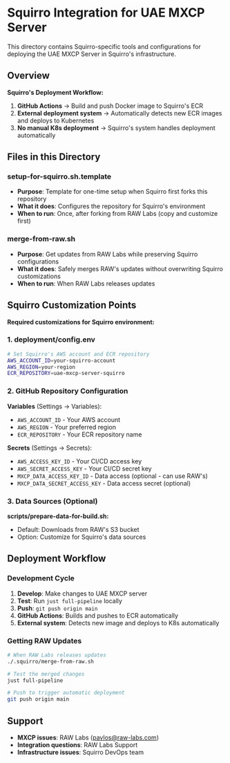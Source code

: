# Squirro Integration for UAE MXCP Server

This directory contains Squirro-specific tools and configurations for deploying the UAE MXCP Server in Squirro's infrastructure.

## Overview

**Squirro's Deployment Workflow:**
1. **GitHub Actions** → Build and push Docker image to Squirro's ECR
2. **External deployment system** → Automatically detects new ECR images and deploys to Kubernetes
3. **No manual K8s deployment** → Squirro's system handles deployment automatically

## Files in this Directory

### setup-for-squirro.sh.template
- **Purpose**: Template for one-time setup when Squirro first forks this repository
- **What it does**: Configures the repository for Squirro's environment
- **When to run**: Once, after forking from RAW Labs (copy and customize first)

### merge-from-raw.sh  
- **Purpose**: Get updates from RAW Labs while preserving Squirro configurations
- **What it does**: Safely merges RAW's updates without overwriting Squirro customizations
- **When to run**: When RAW Labs releases updates

## Squirro Customization Points

**Required customizations for Squirro environment:**

### 1. deployment/config.env
```bash
# Set Squirro's AWS account and ECR repository
AWS_ACCOUNT_ID=your-squirro-account
AWS_REGION=your-region
ECR_REPOSITORY=uae-mxcp-server-squirro
```

### 2. GitHub Repository Configuration
**Variables** (Settings → Variables):
- `AWS_ACCOUNT_ID` - Your AWS account
- `AWS_REGION` - Your preferred region  
- `ECR_REPOSITORY` - Your ECR repository name

**Secrets** (Settings → Secrets):
- `AWS_ACCESS_KEY_ID` - Your CI/CD access key
- `AWS_SECRET_ACCESS_KEY` - Your CI/CD secret key
- `MXCP_DATA_ACCESS_KEY_ID` - Data access (optional - can use RAW's)
- `MXCP_DATA_SECRET_ACCESS_KEY` - Data access secret (optional)

### 3. Data Sources (Optional)
**scripts/prepare-data-for-build.sh:**
- Default: Downloads from RAW's S3 bucket
- Option: Customize for Squirro's data sources

## Deployment Workflow

### Development Cycle
1. **Develop**: Make changes to UAE MXCP server
2. **Test**: Run `just full-pipeline` locally  
3. **Push**: `git push origin main`
4. **GitHub Actions**: Builds and pushes to ECR automatically
5. **External system**: Detects new image and deploys to K8s automatically

### Getting RAW Updates
```bash
# When RAW Labs releases updates
./.squirro/merge-from-raw.sh

# Test the merged changes
just full-pipeline

# Push to trigger automatic deployment
git push origin main
```

## Support

- **MXCP issues**: RAW Labs (pavlos@raw-labs.com)
- **Integration questions**: RAW Labs Support
- **Infrastructure issues**: Squirro DevOps team